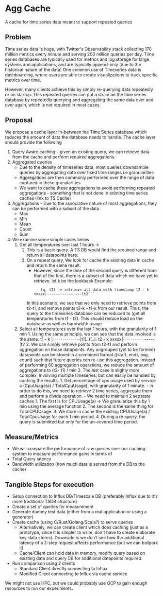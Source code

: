 # Agg Cache

A cache for time series data meant to support repeated queries

## Problem

Time series data is huge, with Twitter's Observability stack collecting 170 million metrics every minute and serving 200 million queries per day. Time series databases are typically used for metrics and log storage for large systems and applications, and are typically append-only (due to the historical nature of the data)
One common use of Timeseries data is dashboarding, where users are able to create visualizations to track specific metrics over time.

However, many clients achieve this by simply re-querying data repeatedly or on startup. This repeated queries can put a strain on the time series database by repeatedly querying and aggregating the same data over and over again, which is not required in most cases.

## Proposal 
We propose a cache layer in-between the Time Series database which reduces the amount of data the database needs to handle.
The cache layer should provide the following
1. Query Aware caching - given an existing query, we can retrieve data from the cache and perform required aggregations.
2. Aggregated queries
    - Due to the density of timeseries data, most queries downsample queries by aggregating data over fixed time ranges i.e granularities 
    - Aggregations are then commonly performed over the range of data captured in these granularities
    - We want to cache these aggregations to avoid performing repeated aggregations - something that is not done in existing time series caches (link to TS Cache)
3. Aggregations - Due to the associative nature of most aggregations, they can be performed with a subset of the data
    - Max
    - Min
    - Mean
    - Count
    - Sum
3. We examine some simple cases below
    1. Get all temperatures over last 1 hours ->
        1. This is a basic query. A TS DB would find the required range and return all datapoints here.
        2. On a repeat query, We look for cache the existing data in cache and return the same result.
            - However, since the time of the second query is different from that of the first, there is a subset of data which we have yet to retrieve.
            let k be the lookback
            Example: 
               ``` - (q, t1) -> retrieve all data with timestamp t1 - k |--------------|t1.....
                - (q, t2) -> retrieve all data with timestamp t2 - k xxxxx|----------------|t2```
            In this scenario, we see that we only need to retrieve points from t2-t1, and remove points t2-k - t1-k from our result.
            Thus, the query to the timeseries database can be reduced to (get all temperatures from t1 - t2). This should reduce load on the database as well as bandwidth usage
    2. Select all temperatures over the last 1 hours, with the granularity of 1 min
            1. Using the same principle, we can see that the data involved is the same.
                t1 - k |--------------|t1(..)(..).
                t2 - k xxxxx|----------------|t2
            2. We can simply retrieve points from t2-t1 and perform aggregation on those datapoints. Any ungrouped (yet to be formed) datapoints can be stored in a combined format ((start, end), avg, count) such that future queries can re-use this aggregation. Instead of performing 60 aggregation operations, we reduce the amount of aggregations to (t2- t1) / min
        3. The last case is slighly more complex, involving multiple timeseries, but can easily be handled by caching the results.
            1. Get percentage of cpu usage used by service a (CpuUsage(a) / TotalCpuUsage), with granularity of 1 minute.
                - in order to do this, we need to retrieve 2 time series, aggregate them and perform a divide operation.
                - We need to maintain 2 separate caches 
                1. The first is for CPUUsage(a) -> We granularize this by 1 min using the average function
                2. The second is the same thing for TotalCPUUsage.
                3. We store in cache the existing CPUUsage(a) / TotalCpuUsage for each 1 min period.
                4. During a re-query, the query is submitted but only for the un-covered time period.


## Measure/Metrics
- We will compare the performance of raw queries over our caching system to measure performance gains in terms of 
 - Total Query latency
 - Bandwidth utilization (how much data is served from the DB to the cache)

## Tangible Steps for execution
- Setup connection to Influx DB/Timescale DB (preferably Influx due to it's more traditional TSDB structure)
- Create a set of queries for measurement 
- Generate dummy test data (either from a real application or using a generator)
- Create cache (using C/Rust/Golang/Scala?) to serve queries
    - Alternatively, we can create client which does caching (just as a prototype, since it is simpler to write, don't have to create elaborate key-data stores). Downside is we don't see how the additional latency of a 2-step request affects performance (but we can ballpark it)
    - Cache/Client can hold data in memory, modify query based on existing data and query DB for additional datapoints required.
- Run comparison using 2 clients
    - Standard Client directly connecting to Influx
    - Modified Client connecting to Influx via cache service

We might not use HPC, but we could probably use GCP to gain enough resources to run our experiments.


